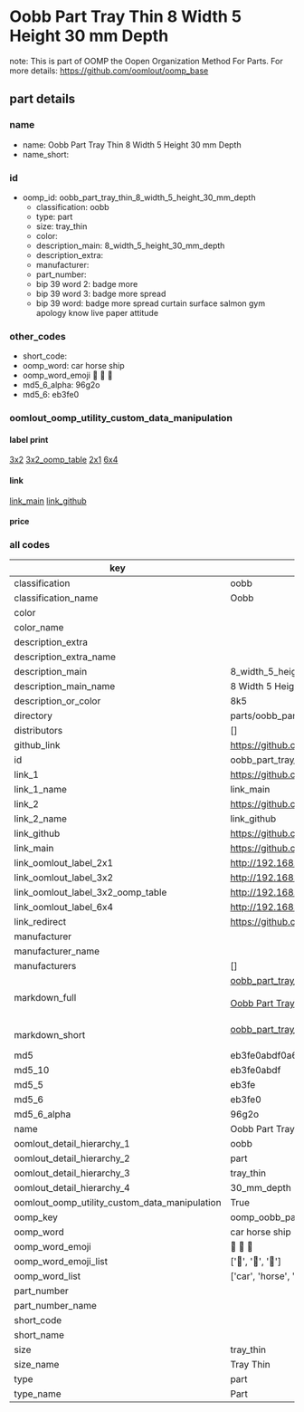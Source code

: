 # Oobb Part Tray Thin 8 Width 5 Height 30 mm Depth  

note: This is part of OOMP the Oopen Organization Method For Parts. For more details: https://github.com/oomlout/oomp_base

##  part details
  







### name
* name: Oobb Part Tray Thin 8 Width 5 Height 30 mm Depth
* name_short: 
### id
* oomp_id: oobb_part_tray_thin_8_width_5_height_30_mm_depth
  * classification: oobb
  * type: part
  * size: tray_thin
  * color: 
  * description_main: 8_width_5_height_30_mm_depth
  * description_extra: 
  * manufacturer: 
  * part_number: 
  * bip 39 word 2: badge more
  * bip 39 word 3: badge more spread
  * bip 39 word: badge more spread curtain surface salmon gym apology know live paper attitude

### other_codes
* short_code: 
* oomp_word: car horse ship
* oomp_word_emoji :car: :horse: :ship:
* md5_6_alpha: 96g2o
* md5_6: eb3fe0






### oomlout_oomp_utility_custom_data_manipulation
#### label print
[3x2](http://192.168.1.245:1112/?label=oomp%2096g2o)
[3x2_oomp_table](http://192.168.1.108:1112/?label=oomp%2096g2o)
[2x1](http://192.168.1.242:1112/?label=oomp%2096g2o)
[6x4](http://192.168.1.55:1112/?label=oomp%2096g2o)    

#### link

[link_main](https://github.com/oomlout/oomlout_oomp_version_1_messy/tree/main/parts/oobb_part_tray_thin_8_width_5_height_30_mm_depth) [link_github](https://github.com/oomlout/oomlout_oomp_version_1_messy/tree/main/parts/oobb_part_tray_thin_8_width_5_height_30_mm_depth)                             

#### price







### all codes 
| key | value |  
| --- | --- |  
| classification | oobb |  
| classification_name | Oobb |  
| color |  |  
| color_name |  |  
| description_extra |  |  
| description_extra_name |  |  
| description_main | 8_width_5_height_30_mm_depth |  
| description_main_name | 8 Width 5 Height 30 mm Depth |  
| description_or_color | 8k5 |  
| directory | parts/oobb_part_tray_thin_8_width_5_height_30_mm_depth |  
| distributors | [] |  
| github_link | https://github.com/oomlout/oomlout_oomp_part_src/tree/main/parts/oobb_part_tray_thin_8_width_5_height_30_mm_depth |  
| id | oobb_part_tray_thin_8_width_5_height_30_mm_depth |  
| link_1 | https://github.com/oomlout/oomlout_oomp_version_1_messy/tree/main/parts/oobb_part_tray_thin_8_width_5_height_30_mm_depth |  
| link_1_name | link_main |  
| link_2 | https://github.com/oomlout/oomlout_oomp_version_1_messy/tree/main/parts/oobb_part_tray_thin_8_width_5_height_30_mm_depth |  
| link_2_name | link_github |  
| link_github | https://github.com/oomlout/oomlout_oomp_version_1_messy/tree/main/parts/oobb_part_tray_thin_8_width_5_height_30_mm_depth |  
| link_main | https://github.com/oomlout/oomlout_oomp_version_1_messy/tree/main/parts/oobb_part_tray_thin_8_width_5_height_30_mm_depth |  
| link_oomlout_label_2x1 | http://192.168.1.242:1112/?label=oomp%2096g2o |  
| link_oomlout_label_3x2 | http://192.168.1.245:1112/?label=oomp%2096g2o |  
| link_oomlout_label_3x2_oomp_table | http://192.168.1.108:1112/?label=oomp%2096g2o |  
| link_oomlout_label_6x4 | http://192.168.1.55:1112/?label=oomp%2096g2o |  
| link_redirect | https://github.com/oomlout/oomlout_oomp_version_1_messy/tree/main/parts/oobb_part_tray_thin_8_width_5_height_30_mm_depth |  
| manufacturer |  |  
| manufacturer_name |  |  
| manufacturers | [] |  
| markdown_full | [oobb_part_tray_thin_8_width_5_height_30_mm_depth](none)<br>[](none)<br>[Oobb Part Tray Thin 8 Width 5 Height 30 Mm Depth](none)<br><br> |  
| markdown_short | [oobb_part_tray_thin_8_width_5_height_30_mm_depth](none)<br><br> |  
| md5 | eb3fe0abdf0a6d02f9ed1363a623f08b |  
| md5_10 | eb3fe0abdf |  
| md5_5 | eb3fe |  
| md5_6 | eb3fe0 |  
| md5_6_alpha | 96g2o |  
| name | Oobb Part Tray Thin 8 Width 5 Height 30 mm Depth |  
| oomlout_detail_hierarchy_1 | oobb |  
| oomlout_detail_hierarchy_2 | part |  
| oomlout_detail_hierarchy_3 | tray_thin |  
| oomlout_detail_hierarchy_4 | 30_mm_depth |  
| oomlout_oomp_utility_custom_data_manipulation | True |  
| oomp_key | oomp_oobb_part_tray_thin_8_width_5_height_30_mm_depth |  
| oomp_word | car horse ship |  
| oomp_word_emoji | :car: :horse: :ship: |  
| oomp_word_emoji_list | [':car:', ':horse:', ':ship:'] |  
| oomp_word_list | ['car', 'horse', 'ship'] |  
| part_number |  |  
| part_number_name |  |  
| short_code |  |  
| short_name |  |  
| size | tray_thin |  
| size_name | Tray Thin |  
| type | part |  
| type_name | Part |  
